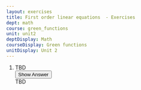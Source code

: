 ```yaml
---
layout: exercises
title: First order linear equations  - Exercises
dept: math
course: green_functions
unit: unit2
deptDisplay: Math
courseDisplay: Green functions
unitDisplay: Unit 2
---
```

<ol>
<li> <div class="exercise">  TBD

<div class="answerBox"> 
 <button onclick="myFunction('answer3')" class="answerButton">Show Answer</button> 
 <div  id='answer3' class="answer" >
TBD
</div> 
 </div>

</div> </li></ol>

